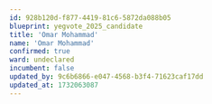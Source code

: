 ```yaml
---
id: 928b120d-f877-4419-81c6-5872da088b05
blueprint: yegvote_2025_candidate
title: 'Omar Mohammad'
name: 'Omar Mohammad'
confirmed: true
ward: undeclared
incumbent: false
updated_by: 9c6b6866-e047-4568-b3f4-71623caf17dd
updated_at: 1732063087
---
```

